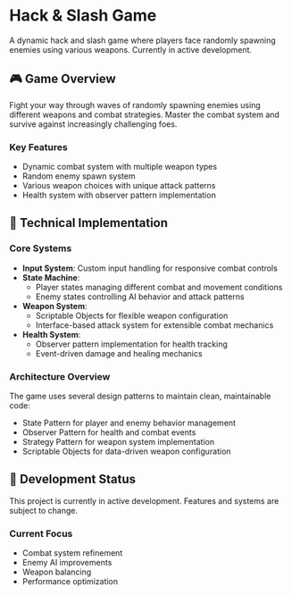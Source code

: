 # Hack & Slash Game

A dynamic hack and slash game where players face randomly spawning enemies using various weapons. Currently in active development.

## 🎮 Game Overview

Fight your way through waves of randomly spawning enemies using different weapons and combat strategies. Master the combat system and survive against increasingly challenging foes.

### Key Features
- Dynamic combat system with multiple weapon types
- Random enemy spawn system
- Various weapon choices with unique attack patterns
- Health system with observer pattern implementation

## 🔧 Technical Implementation

### Core Systems
- **Input System**: Custom input handling for responsive combat controls
- **State Machine**: 
  - Player states managing different combat and movement conditions
  - Enemy states controlling AI behavior and attack patterns
- **Weapon System**:
  - Scriptable Objects for flexible weapon configuration
  - Interface-based attack system for extensible combat mechanics
- **Health System**: 
  - Observer pattern implementation for health tracking
  - Event-driven damage and healing mechanics

### Architecture Overview
The game uses several design patterns to maintain clean, maintainable code:
- State Pattern for player and enemy behavior management
- Observer Pattern for health and combat events
- Strategy Pattern for weapon system implementation
- Scriptable Objects for data-driven weapon configuration

## 🚧 Development Status

This project is currently in active development. Features and systems are subject to change.

### Current Focus
- Combat system refinement
- Enemy AI improvements
- Weapon balancing
- Performance optimization
